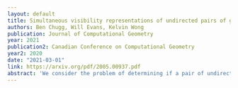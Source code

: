 ```yaml
---
layout: default 
title: Simultaneous visibility representations of undirected pairs of graphs 
authors: Ben Chugg, Will Evans, Kelvin Wong 
publication: Journal of Computational Geometry
year: 2021 
publication2: Canadian Conference on Computational Geometry
year2: 2020
date: "2021-03-01"
link: https://arxiv.org/pdf/2005.00937.pdf
abstract: 'We consider the problem of determining if a pair of undirected graphs \(\langle G_V,G_H\rangle\), which share the same vertex set, has a representation using opaque geometric shapes for vertices, and vertical/horizontal visibility between shapes to determine the edges of \(G_V/G_H\). While such a simultaneous visibility representation of two graphs can be determined efficiently if the direction of the required visibility for each edge is provided (and the vertex shapes are sufficiently simple), it was unclear if edge direction is critical for efficiency. We show that the problem is NP-complete without that information, even for graphs that are only slightly more complex than paths. In addition, we characterize which pairs of paths have simultaneous visibility representations using fixed orientation L-shapes. This narrows the range of possible graph families for which determining simultaneous visibility representation is non-trivial yet not NP-hard.'
---
```

